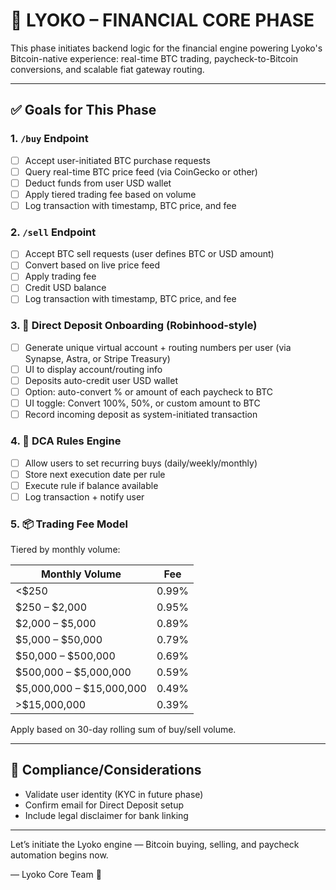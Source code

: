 # 💸 LYOKO – FINANCIAL CORE PHASE

This phase initiates backend logic for the financial engine powering Lyoko's Bitcoin-native experience: real-time BTC trading, paycheck-to-Bitcoin conversions, and scalable fiat gateway routing.

---

## ✅ Goals for This Phase

### 1. `/buy` Endpoint
- [ ] Accept user-initiated BTC purchase requests
- [ ] Query real-time BTC price feed (via CoinGecko or other)
- [ ] Deduct funds from user USD wallet
- [ ] Apply tiered trading fee based on volume
- [ ] Log transaction with timestamp, BTC price, and fee

### 2. `/sell` Endpoint
- [ ] Accept BTC sell requests (user defines BTC or USD amount)
- [ ] Convert based on live price feed
- [ ] Apply trading fee
- [ ] Credit USD balance
- [ ] Log transaction with timestamp, BTC price, and fee

### 3. 🏦 Direct Deposit Onboarding (Robinhood-style)
- [ ] Generate unique virtual account + routing numbers per user (via Synapse, Astra, or Stripe Treasury)
- [ ] UI to display account/routing info
- [ ] Deposits auto-credit user USD wallet
- [ ] Option: auto-convert % or amount of each paycheck to BTC
- [ ] UI toggle: Convert 100%, 50%, or custom amount to BTC
- [ ] Record incoming deposit as system-initiated transaction

### 4. 🔁 DCA Rules Engine
- [ ] Allow users to set recurring buys (daily/weekly/monthly)
- [ ] Store next execution date per rule
- [ ] Execute rule if balance available
- [ ] Log transaction + notify user

### 5. 📦 Trading Fee Model
Tiered by monthly volume:

| Monthly Volume         | Fee     |
|------------------------|---------|
| <$250                  | 0.99%   |
| $250 – $2,000          | 0.95%   |
| $2,000 – $5,000        | 0.89%   |
| $5,000 – $50,000       | 0.79%   |
| $50,000 – $500,000     | 0.69%   |
| $500,000 – $5,000,000  | 0.59%   |
| $5,000,000 – $15,000,000 | 0.49% |
| >$15,000,000           | 0.39%   |

Apply based on 30-day rolling sum of buy/sell volume.

---

## 🔐 Compliance/Considerations
- Validate user identity (KYC in future phase)
- Confirm email for Direct Deposit setup
- Include legal disclaimer for bank linking

---

Let’s initiate the Lyoko engine — Bitcoin buying, selling, and paycheck automation begins now.

— Lyoko Core Team 🧠